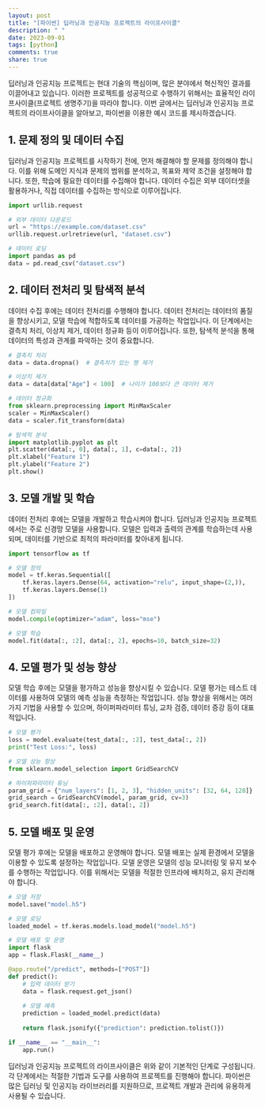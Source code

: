 ```yaml
---
layout: post
title: "[파이썬] 딥러닝과 인공지능 프로젝트의 라이프사이클"
description: " "
date: 2023-09-01
tags: [python]
comments: true
share: true
---
```


딥러닝과 인공지능 프로젝트는 현대 기술의 핵심이며, 많은 분야에서 혁신적인 결과를 이끌어내고 있습니다. 이러한 프로젝트를 성공적으로 수행하기 위해서는 효율적인 라이프사이클(프로젝트 생명주기)을 따라야 합니다. 이번 글에서는 딥러닝과 인공지능 프로젝트의 라이프사이클을 알아보고, 파이썬을 이용한 예시 코드를 제시하겠습니다.

## 1. 문제 정의 및 데이터 수집

딥러닝과 인공지능 프로젝트를 시작하기 전에, 먼저 해결해야 할 문제를 정의해야 합니다. 이를 위해 도메인 지식과 문제의 범위를 분석하고, 목표와 제약 조건을 설정해야 합니다. 또한, 학습에 필요한 데이터를 수집해야 합니다. 데이터 수집은 외부 데이터셋을 활용하거나, 직접 데이터를 수집하는 방식으로 이루어집니다.

```python
import urllib.request

# 외부 데이터 다운로드
url = "https://example.com/dataset.csv"
urllib.request.urlretrieve(url, "dataset.csv")

# 데이터 로딩
import pandas as pd
data = pd.read_csv("dataset.csv")
```

## 2. 데이터 전처리 및 탐색적 분석

데이터 수집 후에는 데이터 전처리를 수행해야 합니다. 데이터 전처리는 데이터의 품질을 향상시키고, 모델 학습에 적합하도록 데이터를 가공하는 작업입니다. 이 단계에서는 결측치 처리, 이상치 제거, 데이터 정규화 등이 이루어집니다. 또한, 탐색적 분석을 통해 데이터의 특성과 관계를 파악하는 것이 중요합니다.

```python
# 결측치 처리
data = data.dropna()  # 결측치가 있는 행 제거

# 이상치 제거
data = data[data["Age"] < 100]  # 나이가 100보다 큰 데이터 제거

# 데이터 정규화
from sklearn.preprocessing import MinMaxScaler
scaler = MinMaxScaler()
data = scaler.fit_transform(data)

# 탐색적 분석
import matplotlib.pyplot as plt
plt.scatter(data[:, 0], data[:, 1], c=data[:, 2])
plt.xlabel("Feature 1")
plt.ylabel("Feature 2")
plt.show()
```

## 3. 모델 개발 및 학습

데이터 전처리 후에는 모델을 개발하고 학습시켜야 합니다. 딥러닝과 인공지능 프로젝트에서는 주로 신경망 모델을 사용합니다. 모델은 입력과 출력의 관계를 학습하는데 사용되며, 데이터를 기반으로 최적의 파라미터를 찾아내게 됩니다.

```python
import tensorflow as tf

# 모델 정의
model = tf.keras.Sequential([
    tf.keras.layers.Dense(64, activation="relu", input_shape=(2,)),
    tf.keras.layers.Dense(1)
])

# 모델 컴파일
model.compile(optimizer="adam", loss="mse")

# 모델 학습
model.fit(data[:, :2], data[:, 2], epochs=10, batch_size=32)
```

## 4. 모델 평가 및 성능 향상

모델 학습 후에는 모델을 평가하고 성능을 향상시킬 수 있습니다. 모델 평가는 테스트 데이터를 사용하여 모델의 예측 성능을 측정하는 작업입니다. 성능 향상을 위해서는 여러 가지 기법을 사용할 수 있으며, 하이퍼파라미터 튜닝, 교차 검증, 데이터 증강 등이 대표적입니다.

```python
# 모델 평가
loss = model.evaluate(test_data[:, :2], test_data[:, 2])
print("Test Loss:", loss)

# 모델 성능 향상
from sklearn.model_selection import GridSearchCV

# 하이퍼파라미터 튜닝
param_grid = {"num_layers": [1, 2, 3], "hidden_units": [32, 64, 128]}
grid_search = GridSearchCV(model, param_grid, cv=3)
grid_search.fit(data[:, :2], data[:, 2])
```

## 5. 모델 배포 및 운영

모델 평가 후에는 모델을 배포하고 운영해야 합니다. 모델 배포는 실제 환경에서 모델을 이용할 수 있도록 설정하는 작업입니다. 모델 운영은 모델의 성능 모니터링 및 유지 보수를 수행하는 작업입니다. 이를 위해서는 모델을 적절한 인프라에 배치하고, 유지 관리해야 합니다.

```python
# 모델 저장
model.save("model.h5")

# 모델 로딩
loaded_model = tf.keras.models.load_model("model.h5")

# 모델 배포 및 운영
import flask
app = flask.Flask(__name__)

@app.route("/predict", methods=["POST"])
def predict():
    # 입력 데이터 받기
    data = flask.request.get_json()
    
    # 모델 예측
    prediction = loaded_model.predict(data)
    
    return flask.jsonify({"prediction": prediction.tolist()})

if __name__ == "__main__":
    app.run()
```

딥러닝과 인공지능 프로젝트의 라이프사이클은 위와 같이 기본적인 단계로 구성됩니다. 각 단계에서는 적절한 기법과 도구를 사용하여 프로젝트를 진행해야 합니다. 파이썬은 많은 딥러닝 및 인공지능 라이브러리를 지원하므로, 프로젝트 개발과 관리에 유용하게 사용될 수 있습니다.